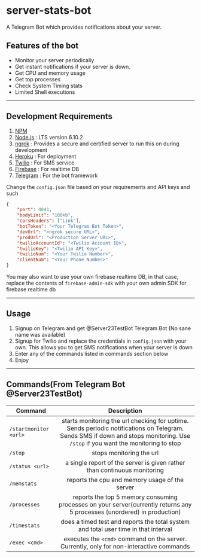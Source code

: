 # server-stats-bot
A Telegram Bot which provides notifications about your server.

## Features of the bot
- Monitor your server periodically
- Get instant notifications if your server is down.
- Get CPU and memory usage
- Get top processes
- Check System Timing stats
- Limited Shell executions

---
## Development Requirements
1. [NPM](https://www.npmjs.com/get-npm)
2. [Node.js](https://github.com/nodejs/node) : LTS version 6.10.2
3. [ngrok](https://ngrok.com/download) : Provides a secure and certified server to run this on during development
4. [Heroku](http://heroku.com/) : For deployment
5. [Twilio](https://www.twilio.com/) : For SMS service
6. [Firebase](https://firebase.google.com/) : For realtime DB
7. [Telegram](https://telegram.org/) : For the bot framework

Change the `config.json` file based on your requirements and API keys and such
```json
{
	"port": 4041,
	"bodyLimit": "100kb",
	"corsHeaders": ["Link"],
	"botToken": "<Your Telegram Bot Token>",
	"devUrl": "<ngrok secure URL>",
	"prodUrl": "<Production Server URL>",
	"twilioAccountId": "<Twilio Account ID>",
	"twilioKey": "<Twilio API Key>",
	"twilioNum": "<Your Twilio Number>",
	"clientNum": "<Your Phone Number>"
}

```

You may also want to use your own firebase realtime DB, in that case, replace the contents of `firebase-admin-sdk` with your own admin SDK for firebase realtime db

---
## Usage
1. Signup on Telegram and get @Server23TestBot Telegram Bot (No sane name was available)
2. Signup for Twilio and replace the credentials in `config.json` with your own. This allows you to get SMS notifications when your server is down
2. Enter any of the commands listed in commands section below
3. Enjoy

---
## Commands(From Telegram Bot @Server23TestBot)

|          Command           |  Description  |
|------------------------------|:-------------:|
|       `/startmonitor <url>`      | starts monitoring the url checking for uptime. Sends periodic notifications on Telegram. Sends SMS if down and stops monitoring. Use `/stop` if you want the monitoring to stop |
|    `/stop`   | stops monitoring the url |
|     `/status <url>`    |    a single report of the server is given rather than continuous monitoring   |
|    `/memstats`   | reports the cpu and memory usage of the server |
|    `/processes`  | reports the top 5 memory consuming processes on your server(currently returns any 5 processes (unordered) in production)  |
|  `/timestats`  |  does a timed test and reports the total system and total user time in that interval  |
|   `/exec <cmd>`   |   executes the `<cmd>` command on the server. Currently, only for non-interactive commands   |
